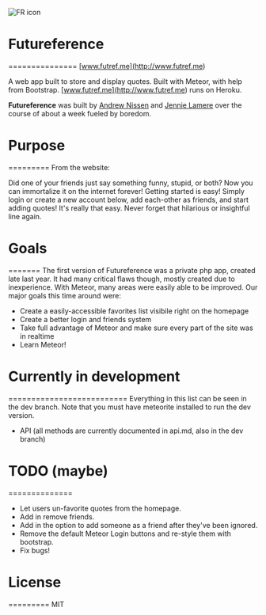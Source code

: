 ![FR icon](http://www.futref.me/114.png)
# Futureference
===============
[www.futref.me](<http://www.futref.me>)

A web app built to store and display quotes. Built with Meteor, with help from Bootstrap. [www.futref.me](<http://www.futref.me>) runs on Heroku.

**Futureference** was built by [Andrew Nissen](http://adnissen.com) and [Jennie Lamere](https://twitter.com/jenniee_l) over the course of about a week fueled by boredom.

# Purpose
=========
From the website: 

Did one of your friends just say something funny, stupid, or both? Now you can immortalize it on the internet forever! Getting started is easy! Simply login or create a new account below, add each-other as friends, and start adding quotes! It's really that easy. Never forget that hilarious or insightful line again.

# Goals
=======
The first version of Futureference was a private php app, created late last year. It had many critical flaws though, mostly created due to inexperience. With Meteor, many areas were easily able to be improved. Our major goals this time around were:

* Create a easily-accessible favorites list visibile right on the homepage
* Create a better login and friends system
* Take full advantage of Meteor and make sure every part of the site was in realtime
* Learn Meteor!

# Currently in development
==========================
Everything in this list can be seen in the dev branch. Note that you must have meteorite installed to run the dev version.

* API (all methods are currently documented in api.md, also in the dev branch)

# TODO (maybe)
==============
* Let users un-favorite quotes from the homepage.
* Add in remove friends.
* Add in the option to add someone as a friend after they've been ignored.
* Remove the default Meteor Login buttons and re-style them with bootstrap.
* Fix bugs!

# License
=========
MIT
